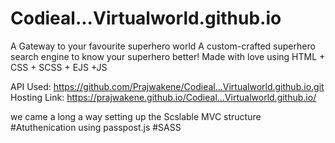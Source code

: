 # Codieal...Virtualworld.github.io
A Gateway to your favourite superhero world A custom-crafted superhero search engine to know your superhero better!
Made with love using HTML + CSS + SCSS + EJS +JS

API Used: https://github.com/Prajwakene/Codieal...Virtualworld.github.io.git
Hosting Link: https://prajwakene.github.io/Codieal...Virtualworld.github.io/


we came a long a way 
setting up the Scslable MVC structure
#Atuthenication using passpost.js
#SASS

